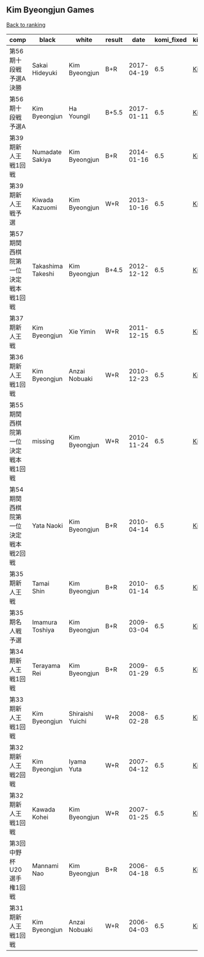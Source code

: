 ## Kim Byeongjun Games

[Back to ranking](../../index.md)




| **comp** | **black** | **white** | **result** | **date** | **komi_fixed** | **kifu** | 
| --- | --- | --- | --- | --- | --- | --- |
| 第56期十段戦　予選A決勝 | Sakai Hideyuki | Kim Byeongjun | B+R | 2017-04-19 | 6.5 | [Kifu](https://kifudepot.net/kifucontents.php?id=HkKWv7MkJQhff53kGPpafw%3D%3D) | 
| 第56期十段戦予選A | Kim Byeongjun | Ha Youngil | B+5.5 | 2017-01-11 | 6.5 | [Kifu](https://kifudepot.net/kifucontents.php?id=Sr0S3YUHNtqkAZ7DrkcywA%3D%3D) | 
| 第39期新人王戦1回戦 | Numadate Sakiya | Kim Byeongjun | B+R | 2014-01-16 | 6.5 | [Kifu](https://kifudepot.net/kifucontents.php?id=3iqO0%2BjF01JLFoOU%2B0fXLg%3D%3D) | 
| 第39期新人王戦予選 | Kiwada Kazuomi | Kim Byeongjun | W+R | 2013-10-16 | 6.5 | [Kifu](https://kifudepot.net/kifucontents.php?id=x3X20pxrI%2FEoZVqvapTGJg%3D%3D) | 
| 第57期関西棋院第一位決定戦本戦1回戦 | Takashima Takeshi | Kim Byeongjun | B+4.5 | 2012-12-12 | 6.5 | [Kifu](https://kifudepot.net/kifucontents.php?id=tp3GBm%2BlhS8c2JFqD4c9RA%3D%3D) | 
| 第37期新人王戦 | Kim Byeongjun | Xie Yimin | W+R | 2011-12-15 | 6.5 | [Kifu](https://kifudepot.net/kifucontents.php?id=3L9eYhQ0EWldEH8g%2FUdYfQ%3D%3D) | 
| 第36期新人王戦1回戦 | Kim Byeongjun | Anzai Nobuaki | W+R | 2010-12-23 | 6.5 | [Kifu](https://kifudepot.net/kifucontents.php?id=0UWhBaHO%2BmbgQDr3FA58DA%3D%3D) | 
| 第55期関西棋院第一位決定戦本戦1回戦 | missing | Kim Byeongjun | W+R | 2010-11-24 | 6.5 | [Kifu](https://kifudepot.net/kifucontents.php?id=ZrQ%2BClZA%2FxJxWhV5VsxAAQ%3D%3D) | 
| 第54期関西棋院第一位決定戦本戦2回戦 | Yata Naoki | Kim Byeongjun | B+R | 2010-04-14 | 6.5 | [Kifu](https://kifudepot.net/kifucontents.php?id=EP%2FT5r%2Fm7lJfDkDvLQ0S6A%3D%3D) | 
| 第35期新人王戦 | Tamai Shin | Kim Byeongjun | B+R | 2010-01-14 | 6.5 | [Kifu](https://kifudepot.net/kifucontents.php?id=1vgcNkJ%2Bj2Pjppb0Fv5Tkg%3D%3D) | 
| 第35期名人戦予選 | Imamura Toshiya | Kim Byeongjun | B+R | 2009-03-04 | 6.5 | [Kifu](https://kifudepot.net/kifucontents.php?id=Vkr6330EcAckCQbE9XCokA%3D%3D) | 
| 第34期新人王戦1回戦 | Terayama Rei | Kim Byeongjun | B+R | 2009-01-29 | 6.5 | [Kifu](https://kifudepot.net/kifucontents.php?id=k%2FNn9nySJIDuDgkZMrgJ3w%3D%3D) | 
| 第33期新人王戦1回戦 | Kim Byeongjun | Shiraishi Yuichi | W+R | 2008-02-28 | 6.5 | [Kifu](https://kifudepot.net/kifucontents.php?id=D9RwenWzapp61y6tmSdmxw%3D%3D) | 
| 第32期新人王戦2回戦 | Kim Byeongjun | Iyama Yuta | W+R | 2007-04-12 | 6.5 | [Kifu](https://kifudepot.net/kifucontents.php?id=20ArdaFglxVkiZQ9a3DE%2BA%3D%3D) | 
| 第32期新人王戦1回戦 | Kawada Kohei | Kim Byeongjun | W+R | 2007-01-25 | 6.5 | [Kifu](https://kifudepot.net/kifucontents.php?id=bIIxo3TPq%2FaEyS8hWox%2Bgg%3D%3D) | 
| 第3回中野杯U20選手権1回戦 | Mannami Nao | Kim Byeongjun | B+R | 2006-04-18 | 6.5 | [Kifu](https://kifudepot.net/kifucontents.php?id=iKgBFx5HjRnuCbbh2eTdzA%3D%3D) | 
| 第31期新人王戦1回戦 | Kim Byeongjun | Anzai Nobuaki | W+R | 2006-04-03 | 6.5 | [Kifu](https://kifudepot.net/kifucontents.php?id=ZbFs17wXtgatFStjmvl1Dw%3D%3D) |




